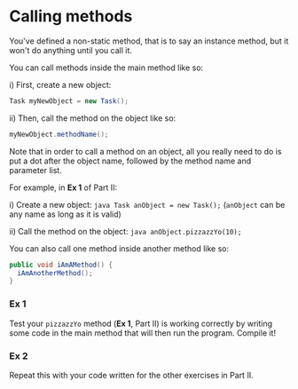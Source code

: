 Calling methods
===

You've defined a non-static method, that is to say an instance method, but it won't do anything until you call it.

You can call methods inside the main method like so:

i) First, create a new object:
```java
Task myNewObject = new Task();
```
ii)	Then, call the method on the object like so:

```java
myNewObject.methodName();
```

Note that in order to call a method on an object, all you really need to do is put a dot after the object name, followed by the method name and parameter list. 

For example, in **Ex 1** of Part II:

i) Create a new object: ```java Task anObject = new Task();``` (`anObject` can be any name as long as it is valid)

ii) Call the method on the object: ```java anObject.pizzazzYo(10);```

You can also call one method inside another method like so:

```java
public void iAmAMethod() {
  iAmAnotherMethod();
}
```

### Ex 1
Test your `pizzazzYo` method (**Ex 1**, Part II) is working correctly by writing some code in the main method that will then run the program. Compile it!

### Ex 2
Repeat this with your code written for the other exercises in Part II.
